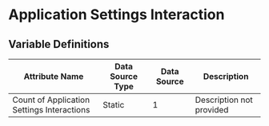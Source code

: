 # Application Settings Interaction

### 

## Variable Definitions

| Attribute Name|Data Source Type|Data Source|Description|
| --- | --- | --- | --- |
|Count of Application Settings Interactions|Static|1|Description not provided|



